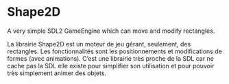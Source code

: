 # Shape2D
A very simple SDL2 GameEngine which can move and modify rectangles.

La librairie Shape2D est un moteur de jeu gérant, seulement, des rectangles. Les fonctionnalités sont les positionnements et modifications de formes (avec animations). C’est une librairie très proche de la SDL car ne cache pas la SDL elle existe pour simplifier son utilisation et pour pouvoir très simplement animer des objets.
